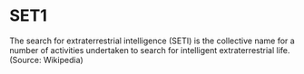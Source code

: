 SET1
====

The search for extraterrestrial intelligence (SETI) is the collective name for a number of activities undertaken to search for intelligent extraterrestrial life. (Source: Wikipedia)
